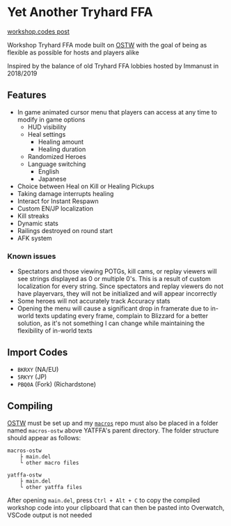 # **Yet Another Tryhard FFA**
[workshop.codes post](https://workshop.codes/BKRXY)

Workshop Tryhard FFA mode built on [OSTW](https://github.com/ItsDeltin/Overwatch-Script-To-Workshop) with the goal of being as flexible as possible for hosts and players alike

Inspired by the balance of old Tryhard FFA lobbies hosted by Immanust in 2018/2019

## Features
- In game animated cursor menu that players can access at any time to modify in game options
    - HUD visibility
    - Heal settings
        - Healing amount
        - Healing duration
    - Randomized Heroes
    - Language switching
        - English
        - Japanese
- Choice between Heal on Kill or Healing Pickups
- Taking damage interrupts healing
- Interact for Instant Respawn
- Custom EN/JP localization
- Kill streaks
- Dynamic stats
- Railings destroyed on round start
- AFK system

### Known issues
- Spectators and those viewing POTGs, kill cams, or replay viewers will see strings displayed as 0 or multiple 0's. This is a result of custom localization for every string. Since spectators and replay viewers do not have playervars, they will not be initialized and will appear incorrectly
- Some heroes will not accurately track Accuracy stats
- Opening the menu will cause a significant drop in framerate due to in-world texts updating every frame, complain to Blizzard for a better solution, as it's not something I can change while maintaining the flexibility of in-world texts

## Import Codes
- `BKRXY` (NA/EU)
- `5RKYY` (JP)
- `PBQ0A` (Fork) (Richardstone)

## Compiling
[OSTW](https://github.com/ItsDeltin/Overwatch-Script-To-Workshop/wiki/Getting-Started) must be set up and my [`macros`](https://github.com/scorttt/macros-ostw) repo must also be placed in a folder named `macros-ostw` above YATFFA's parent directory. The folder structure should appear as follows: 
```
macros-ostw
    ├ main.del
    └ other macro files

yatffa-ostw
    ├ main.del
    └ other yatffa files
```
After opening `main.del`, press `Ctrl + Alt + C` to copy the compiled workshop code into your clipboard that can then be pasted into Overwatch, VSCode output is not needed

